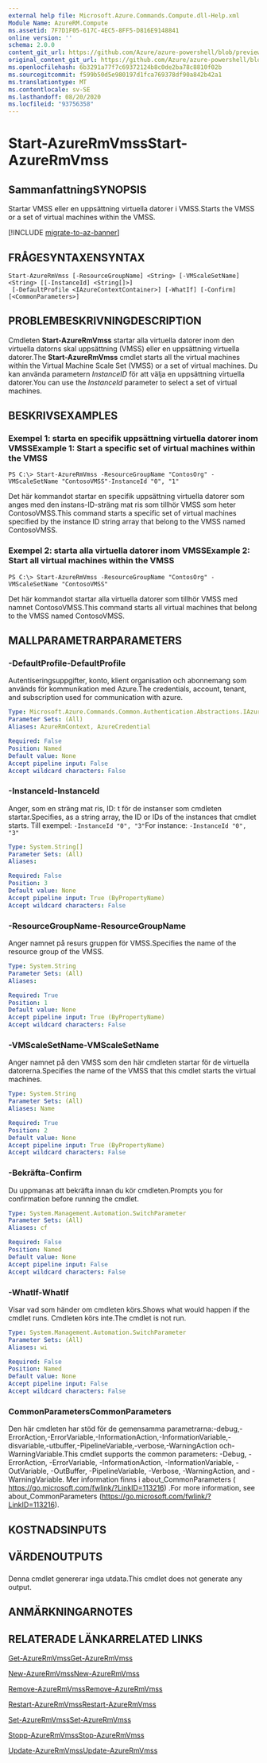 ```yaml
---
external help file: Microsoft.Azure.Commands.Compute.dll-Help.xml
Module Name: AzureRM.Compute
ms.assetid: 7F7D1F05-617C-4EC5-8FF5-D816E9148841
online version: ''
schema: 2.0.0
content_git_url: https://github.com/Azure/azure-powershell/blob/preview/src/ResourceManager/Compute/Stack/Commands.Compute/help/Start-AzureRmVmss.md
original_content_git_url: https://github.com/Azure/azure-powershell/blob/preview/src/ResourceManager/Compute/Stack/Commands.Compute/help/Start-AzureRmVmss.md
ms.openlocfilehash: 6b3291a77f7c69372124b8c0de2ba78c8810f02b
ms.sourcegitcommit: f599b50d5e980197d1fca769378df90a842b42a1
ms.translationtype: MT
ms.contentlocale: sv-SE
ms.lasthandoff: 08/20/2020
ms.locfileid: "93756358"
---
```

# <span data-ttu-id="83e25-101">Start-AzureRmVmss</span><span class="sxs-lookup"><span data-stu-id="83e25-101">Start-AzureRmVmss</span></span>

## <span data-ttu-id="83e25-102">Sammanfattning</span><span class="sxs-lookup"><span data-stu-id="83e25-102">SYNOPSIS</span></span>
<span data-ttu-id="83e25-103">Startar VMSS eller en uppsättning virtuella datorer i VMSS.</span><span class="sxs-lookup"><span data-stu-id="83e25-103">Starts the VMSS or a set of virtual machines within the VMSS.</span></span>

[!INCLUDE [migrate-to-az-banner](../../includes/migrate-to-az-banner.md)]

## <span data-ttu-id="83e25-104">FRÅGESYNTAXEN</span><span class="sxs-lookup"><span data-stu-id="83e25-104">SYNTAX</span></span>

```
Start-AzureRmVmss [-ResourceGroupName] <String> [-VMScaleSetName] <String> [[-InstanceId] <String[]>]
 [-DefaultProfile <IAzureContextContainer>] [-WhatIf] [-Confirm] [<CommonParameters>]
```

## <span data-ttu-id="83e25-105">PROBLEMBESKRIVNING</span><span class="sxs-lookup"><span data-stu-id="83e25-105">DESCRIPTION</span></span>
<span data-ttu-id="83e25-106">Cmdleten **Start-AzureRmVmss** startar alla virtuella datorer inom den virtuella datorns skal uppsättning (VMSS) eller en uppsättning virtuella datorer.</span><span class="sxs-lookup"><span data-stu-id="83e25-106">The **Start-AzureRmVmss** cmdlet starts all the virtual machines within the Virtual Machine Scale Set (VMSS) or a set of virtual machines.</span></span>
<span data-ttu-id="83e25-107">Du kan använda parametern *InstanceID* för att välja en uppsättning virtuella datorer.</span><span class="sxs-lookup"><span data-stu-id="83e25-107">You can use the *InstanceId* parameter to select a set of virtual machines.</span></span>

## <span data-ttu-id="83e25-108">BESKRIVS</span><span class="sxs-lookup"><span data-stu-id="83e25-108">EXAMPLES</span></span>

### <span data-ttu-id="83e25-109">Exempel 1: starta en specifik uppsättning virtuella datorer inom VMSS</span><span class="sxs-lookup"><span data-stu-id="83e25-109">Example 1: Start a specific set of virtual machines within the VMSS</span></span>
```
PS C:\> Start-AzureRmVmss -ResourceGroupName "ContosOrg" -VMScaleSetName "ContosoVMSS"-InstanceId "0", "1"
```

<span data-ttu-id="83e25-110">Det här kommandot startar en specifik uppsättning virtuella datorer som anges med den instans-ID-sträng mat ris som tillhör VMSS som heter ContosoVMSS.</span><span class="sxs-lookup"><span data-stu-id="83e25-110">This command starts a specific set of virtual machines specified by the instance ID string array that belong to the VMSS named ContosoVMSS.</span></span>

### <span data-ttu-id="83e25-111">Exempel 2: starta alla virtuella datorer inom VMSS</span><span class="sxs-lookup"><span data-stu-id="83e25-111">Example 2: Start all virtual machines within the VMSS</span></span>
```
PS C:\> Start-AzureRmVmss -ResourceGroupName "ContosOrg" -VMScaleSetName "ContosoVMSS"
```

<span data-ttu-id="83e25-112">Det här kommandot startar alla virtuella datorer som tillhör VMSS med namnet ContosoVMSS.</span><span class="sxs-lookup"><span data-stu-id="83e25-112">This command starts all virtual machines that belong to the VMSS named ContosoVMSS.</span></span>

## <span data-ttu-id="83e25-113">MALLPARAMETRAR</span><span class="sxs-lookup"><span data-stu-id="83e25-113">PARAMETERS</span></span>

### <span data-ttu-id="83e25-114">-DefaultProfile</span><span class="sxs-lookup"><span data-stu-id="83e25-114">-DefaultProfile</span></span>
<span data-ttu-id="83e25-115">Autentiseringsuppgifter, konto, klient organisation och abonnemang som används för kommunikation med Azure.</span><span class="sxs-lookup"><span data-stu-id="83e25-115">The credentials, account, tenant, and subscription used for communication with azure.</span></span>

```yaml
Type: Microsoft.Azure.Commands.Common.Authentication.Abstractions.IAzureContextContainer
Parameter Sets: (All)
Aliases: AzureRmContext, AzureCredential

Required: False
Position: Named
Default value: None
Accept pipeline input: False
Accept wildcard characters: False
```

### <span data-ttu-id="83e25-116">-InstanceId</span><span class="sxs-lookup"><span data-stu-id="83e25-116">-InstanceId</span></span>
<span data-ttu-id="83e25-117">Anger, som en sträng mat ris, ID: t för de instanser som cmdleten startar.</span><span class="sxs-lookup"><span data-stu-id="83e25-117">Specifies, as a string array, the ID or IDs of the instances that cmdlet starts.</span></span>
<span data-ttu-id="83e25-118">Till exempel: `-InstanceId "0", "3"`</span><span class="sxs-lookup"><span data-stu-id="83e25-118">For instance: `-InstanceId "0", "3"`</span></span>

```yaml
Type: System.String[]
Parameter Sets: (All)
Aliases: 

Required: False
Position: 3
Default value: None
Accept pipeline input: True (ByPropertyName)
Accept wildcard characters: False
```

### <span data-ttu-id="83e25-119">-ResourceGroupName</span><span class="sxs-lookup"><span data-stu-id="83e25-119">-ResourceGroupName</span></span>
<span data-ttu-id="83e25-120">Anger namnet på resurs gruppen för VMSS.</span><span class="sxs-lookup"><span data-stu-id="83e25-120">Specifies the name of the resource group of the VMSS.</span></span>

```yaml
Type: System.String
Parameter Sets: (All)
Aliases: 

Required: True
Position: 1
Default value: None
Accept pipeline input: True (ByPropertyName)
Accept wildcard characters: False
```

### <span data-ttu-id="83e25-121">-VMScaleSetName</span><span class="sxs-lookup"><span data-stu-id="83e25-121">-VMScaleSetName</span></span>
<span data-ttu-id="83e25-122">Anger namnet på den VMSS som den här cmdleten startar för de virtuella datorerna.</span><span class="sxs-lookup"><span data-stu-id="83e25-122">Specifies the name of the VMSS that this cmdlet starts the virtual machines.</span></span>

```yaml
Type: System.String
Parameter Sets: (All)
Aliases: Name

Required: True
Position: 2
Default value: None
Accept pipeline input: True (ByPropertyName)
Accept wildcard characters: False
```

### <span data-ttu-id="83e25-123">-Bekräfta</span><span class="sxs-lookup"><span data-stu-id="83e25-123">-Confirm</span></span>
<span data-ttu-id="83e25-124">Du uppmanas att bekräfta innan du kör cmdleten.</span><span class="sxs-lookup"><span data-stu-id="83e25-124">Prompts you for confirmation before running the cmdlet.</span></span>

```yaml
Type: System.Management.Automation.SwitchParameter
Parameter Sets: (All)
Aliases: cf

Required: False
Position: Named
Default value: None
Accept pipeline input: False
Accept wildcard characters: False
```

### <span data-ttu-id="83e25-125">-WhatIf</span><span class="sxs-lookup"><span data-stu-id="83e25-125">-WhatIf</span></span>
<span data-ttu-id="83e25-126">Visar vad som händer om cmdleten körs.</span><span class="sxs-lookup"><span data-stu-id="83e25-126">Shows what would happen if the cmdlet runs.</span></span> <span data-ttu-id="83e25-127">Cmdleten körs inte.</span><span class="sxs-lookup"><span data-stu-id="83e25-127">The cmdlet is not run.</span></span>

```yaml
Type: System.Management.Automation.SwitchParameter
Parameter Sets: (All)
Aliases: wi

Required: False
Position: Named
Default value: None
Accept pipeline input: False
Accept wildcard characters: False
```

### <span data-ttu-id="83e25-128">CommonParameters</span><span class="sxs-lookup"><span data-stu-id="83e25-128">CommonParameters</span></span>
<span data-ttu-id="83e25-129">Den här cmdleten har stöd för de gemensamma parametrarna:-debug,-ErrorAction,-ErrorVariable,-InformationAction,-InformationVariable,-disvariable,-utbuffer,-PipelineVariable,-verbose,-WarningAction och-WarningVariable.</span><span class="sxs-lookup"><span data-stu-id="83e25-129">This cmdlet supports the common parameters: -Debug, -ErrorAction, -ErrorVariable, -InformationAction, -InformationVariable, -OutVariable, -OutBuffer, -PipelineVariable, -Verbose, -WarningAction, and -WarningVariable.</span></span> <span data-ttu-id="83e25-130">Mer information finns i about_CommonParameters ( https://go.microsoft.com/fwlink/?LinkID=113216) .</span><span class="sxs-lookup"><span data-stu-id="83e25-130">For more information, see about_CommonParameters (https://go.microsoft.com/fwlink/?LinkID=113216).</span></span>

## <span data-ttu-id="83e25-131">KOSTNADS</span><span class="sxs-lookup"><span data-stu-id="83e25-131">INPUTS</span></span>

## <span data-ttu-id="83e25-132">VÄRDEN</span><span class="sxs-lookup"><span data-stu-id="83e25-132">OUTPUTS</span></span>

###  
<span data-ttu-id="83e25-133">Denna cmdlet genererar inga utdata.</span><span class="sxs-lookup"><span data-stu-id="83e25-133">This cmdlet does not generate any output.</span></span>

## <span data-ttu-id="83e25-134">ANMÄRKNINGAR</span><span class="sxs-lookup"><span data-stu-id="83e25-134">NOTES</span></span>

## <span data-ttu-id="83e25-135">RELATERADE LÄNKAR</span><span class="sxs-lookup"><span data-stu-id="83e25-135">RELATED LINKS</span></span>

[<span data-ttu-id="83e25-136">Get-AzureRmVmss</span><span class="sxs-lookup"><span data-stu-id="83e25-136">Get-AzureRmVmss</span></span>](./Get-AzureRmVmss.md)

[<span data-ttu-id="83e25-137">New-AzureRmVmss</span><span class="sxs-lookup"><span data-stu-id="83e25-137">New-AzureRmVmss</span></span>](./New-AzureRmVmss.md)

[<span data-ttu-id="83e25-138">Remove-AzureRmVmss</span><span class="sxs-lookup"><span data-stu-id="83e25-138">Remove-AzureRmVmss</span></span>](./Remove-AzureRmVmss.md)

[<span data-ttu-id="83e25-139">Restart-AzureRmVmss</span><span class="sxs-lookup"><span data-stu-id="83e25-139">Restart-AzureRmVmss</span></span>](./Restart-AzureRmVmss.md)

[<span data-ttu-id="83e25-140">Set-AzureRmVmss</span><span class="sxs-lookup"><span data-stu-id="83e25-140">Set-AzureRmVmss</span></span>](./Set-AzureRmVmss.md)

[<span data-ttu-id="83e25-141">Stopp-AzureRmVmss</span><span class="sxs-lookup"><span data-stu-id="83e25-141">Stop-AzureRmVmss</span></span>](./Stop-AzureRmVmss.md)

[<span data-ttu-id="83e25-142">Update-AzureRmVmss</span><span class="sxs-lookup"><span data-stu-id="83e25-142">Update-AzureRmVmss</span></span>](./Update-AzureRmVmss.md)


